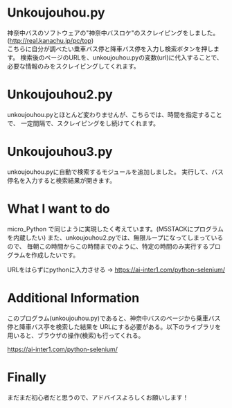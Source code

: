 # Unkoujouhou.py

神奈中バスのソフトウェアの"神奈中バスロケ"のスクレイピングをしました。
(http://real.kanachu.jp/pc/top)  
こちらに自分が調べたい乗車バス停と降車バス停を入力し検索ボタンを押します。
検索後のページのURLを、unkoujouhou.pyの変数(url)に代入することで、
必要な情報のみをスクレイピングしてくれます。

# Unkoujouhou2.py

unkoujouhou.pyとほとんど変わりませんが、こちらでは、時間を指定することで、
一定間隔で、スクレイピングをし続けてくれます。

# Unkoujouhou3.py

unkoujouhou.pyに自動で検索するモジュールを追加しました。
実行して、バス停名を入力すると検索結果が開きます。

# What I want to do

micro_Python で同じように実現したく考えています。(M5STACKにプログラムを内蔵したい)
また、unkoujouhou2.pyでは、無限ループになってしまっているので、
毎朝この時間からこの時間までのように、特定の時間のみ実行するプログラムを作成したいです。

URLをはらずにpythonに入力させる →  https://ai-inter1.com/python-selenium/

# Additional Information

このプログラム(unkoujouhou.py)であると、神奈中バスのページから乗車バス停と降車バス亭を検索した結果を
URLにする必要がある。以下のライブラリを用いると、ブラウザの操作(検索)も行ってくれる。

https://ai-inter1.com/python-selenium/

# Finally

まだまだ初心者だと思うので、アドバイスよろしくお願いします！

